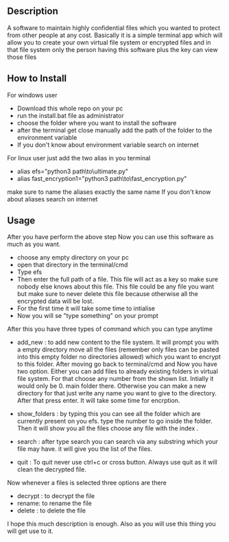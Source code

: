 ## Description ##

A software to maintain highly confidential files which you wanted to protect from other people at any cost.
Basically it is a simple terminal app which will allow you to create your own virtual file system or encrypted files and in that file system only the person having this software plus the key can view those files

## How to Install ##

For windows user
* Download this whole repo on your pc
* run the install.bat file as administrator
* choose the folder where you want to install the software
* after the terminal get close manually add the path of the folder to the environment variable
* If you don't know about environment variable search on internet

For linux user 
just add the two alias in you terminal 
* alias efs="python3 path\to\ultimate.py"
* alias fast_encryption1="python3 path\to\fast_encryption.py"

make sure to name the aliases exactly the same name
If you don't know about aliases search on internet

## Usage ##

After you have perform the above step Now you can use this software as much as you want. 
* choose any empty directory on your pc
* open that directory in the terminal/cmd
* Type efs
* Then enter the full path of a file. This file will act as a key so make sure nobody else knows about this file. This file could be any file you want but make sure to never delete this file because otherwise all the encrypted data will be lost.
* For the first time it will take some time to intialise
* Now you will se "type something" on your prompt


After this you have three types of command which you can type anytime
 * add_new : to add new content to the file system. It will prompt you with a empty directory move all the files (remember only files can be pasted into this empty folder no directories allowed) which you want to encrypt to this folder. After moving go back to terminal/cmd and Now you have two option. Either you can add files to already existing folders in virtual file system. For that choose any number from the shown list. Intially it would only be 0. main folder there. Otherwise you can make a new directory for that just write any name you want to give to the directory. After that press enter. It will take some time for encrption. 
 
 * show_folders : by typing this you can see all the folder which are currently present on you efs. type the number to go inside the folder. Then it will show you all the files choose any file with the index . 
 
 * search : after type search you can search via any substring which your file may have. it will give you the list of the files.
 * quit : To quit never use ctrl+c or cross button. Always use quit as it will clean the decrypted file.

Now whenever a files is selected three options are there 
* decrypt : to decrypt the file
* rename: to rename the file 
* delete : to delete the file



I hope this much description is enough.
Also as you will use this thing you will get use to it.




